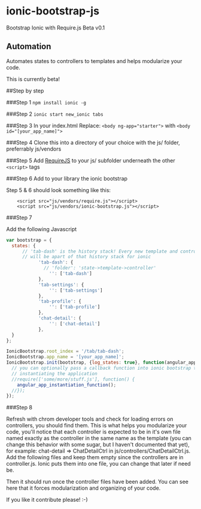 # ionic-bootstrap-js
Bootstrap Ionic with Require.js
Beta v0.1

## Automation

Automates states to controllers to templates and helps modularize your code.

This is currently beta!

##Step by step

###Step 1
`npm install ionic -g`

###Step 2
`ionic start new_ionic tabs`

###Step 3
In your index.html
Replace: `<body ng-app="starter">` with `<body id="[your_app_name]">`

###Step 4
Clone this into a directory of your choice with the js/ folder, preferrably js/vendors

###Step 5
Add <a href="http://requirejs.org/">RequireJS</a> to your js/ subfolder underneath the other `<script>` tags

###Step 6
Add to your library the ionic bootstrap

Step 5 & 6 should look something like this:
```
	<script src="js/vendors/require.js"></script>
	<script src="js/vendors/ionic-bootstrap.js"></script>
```

###Step 7

Add the following Javascript

```javascript
var bootstrap = {
  states: {
      // 'tab-dash' is the history stack! Every new template and controller added
      // will be apart of that history stack for ionic
			'tab-dash': {
			  // 'folder': 'state->template->controller'
				'': ['tab-dash']
			},
			'tab-settings': {
				'': ['tab-settings']
			},
			'tab-profile': {
				'': ['tab-profile']
			},
			'chat-detail': {
				'': ['chat-detail']
			},
  }
};

IonicBootstrap.root_index = '/tab/tab-dash';
IonicBootstrap.app_name = '[your_app_name]';
IonicBootstrap.init(bootstrap, {log_states: true}, function(angular_app_instantiation_function) {
  // you can optionally pass a callback function into ionic bootstrap to do some more stuff before
  // instantiating the application
  //require(['some/more/stuff.js'], function() {
    angular_app_instantiation_function();
  //});
});
```

###Step 8

Refresh with chrom developer tools and check for loading errors on controllers, you should find them.  This is what helps you modularize your code, you'll notice that each controller is expected to be in it's own file named exactly as the controller in the same name as the template (you can change this behavior with some sugar, but I haven't documented that yet), for example: chat-detail => ChatDetailCtrl in js/controllers/ChatDetailCtrl.js.  Add the following files and keep them empty since the controllers are in controller.js.  Ionic puts them into one file, you can change that later if need be.

Then it should run once the controller files have been added.  You can see here that it forces modularization and organizing of your code.

If you like it contribute please! :-)
